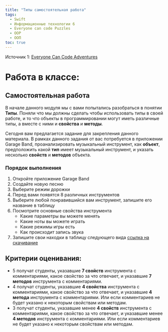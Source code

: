 ```yaml
---
title: "Типы самостоятельная работа"
tags:
  - Swift
  - Информационные технологии 6
  - Everyone can code Puzzles
  - OOP
  - ООП
toc: true
---
```

Источник 1: [Everyone Can Code Adventures](https://apple.co/everyonecancode-puzzles)

# Работа в классе:
## Самостоятельная работа
В начале данного модуля мы с вами попытались разобраться в понятии **Типы**. Поняли что мы должны сделать чтобы использовать типы в своей работе, и то что объекты в программировании могут иметь различные типы, а вместе с ними и **свойства** и **методы**. 

Сегодня вам предлагается задание для закрепления данного материала. В рамках данного задания от вас потребуется в приложении Garage Band, проанализировать музыкальный инструмент, как **объект**, предположить какой **тип** имеет музыкальный инструмент, и указать несколько **свойств** и **методов** объекта. 

### Порядок выполнения
1. Откройте приложение Garage Band
2. Создайте новую песню
3. Выберите режим дорожки
4. Перед вами появятся 8 различных инструментов
5. Выберите любой понравившийся вам инструмент, запишите его название в таблицу
6. Посмотрите основные свойства инструмента
	- Какие параметры вы можете менять
	- Какие ноты вы можете играть
	- Какие режимы игры есть
	- Как происходит запись звука
7. Запишите свои находки в таблицу следующего вида [ссылка на скачивание](/assets/docs/GB_template.pages)


## Критерии оценивания:
- 5 получат студенты, указавшие **7 свойств** инструмента с комментариями, какое свойство за что отвечает, и указавшие **7 методов** инструмента с комментариями. 
- 4 получат студенты, указавшие **4 свойства** инструмента с комментариями, какое свойство за что отвечает, и указавшие **4 метода** инструмента с комментариями. Или если комментариев не будет указано к некоторым свойствам или методам. 
- 3 получат студенты, указавшие менее **4 свойств** инструмента с комментариями, какое свойство за что отвечает, и указавшие менее **4 методов** инструмента с комментариями. Или если комментариев не будет указано к некоторым свойствам или методам. 


